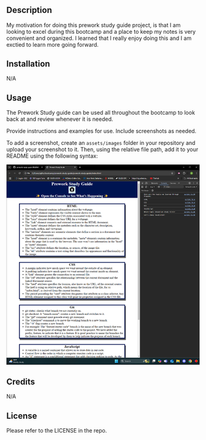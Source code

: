 # <Prework Study Guide Webpage>

## Description
My motivation for doing this prework study guide project, is that I am looking to excel during this bootcamp and a place to keep my notes is very convenient and organized. I learned that I really enjoy doing this and I am exctied to learn more going forward.  

## Installation

N/A

## Usage


The Prework Study guide can be used all throughout the bootcamp to look back at and review whenever it is needed.

Provide instructions and examples for use. Include screenshots as needed.

To add a screenshot, create an `assets/images` folder in your repository and upload your screenshot to it. Then, using the relative file path, add it to your README using the following syntax:

![alt text](assets/images/screenshot.png)

## Credits

N/A

## License

Please refer to the LICENSE in the repo.


